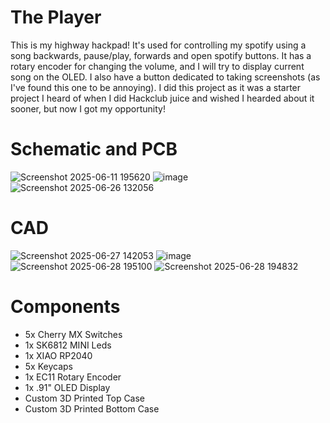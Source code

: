 # The Player 
This is my highway hackpad! It's used for controlling my spotify using a song backwards, pause/play, forwards and open spotify buttons. It has a rotary encoder for changing the volume, and I will try to display current song on the OLED. I also have a button dedicated to taking screenshots (as I've found this one to be annoying).
I did this project as it was a starter project I heard of when I did Hackclub juice and wished I hearded about it sooner, but now I got my opportunity!

# Schematic and PCB
![Screenshot 2025-06-11 195620](https://github.com/user-attachments/assets/20746f49-4f09-4b0a-853f-62820699f091)
![image](https://github.com/user-attachments/assets/b974b2b4-7c65-4ab2-9d24-ced2e632f1fc)
![Screenshot 2025-06-26 132056](https://github.com/user-attachments/assets/3e60396c-cbdd-443e-b872-717feb96d3d6)

# CAD
![Screenshot 2025-06-27 142053](https://github.com/user-attachments/assets/4f2e5d0a-f7a3-4f01-8429-ef7e8ba8d16f)
![image](https://github.com/user-attachments/assets/e9241fad-3acb-49ec-9496-09b6173a0a3d)
![Screenshot 2025-06-28 195100](https://github.com/user-attachments/assets/95d1db9f-87d4-40c3-ab44-5a22ce280a8b)
![Screenshot 2025-06-28 194832](https://github.com/user-attachments/assets/8d639053-7bbd-4327-b3c1-c5dc84cebd0c)



# Components
- 5x Cherry MX Switches
- 1x SK6812 MINI Leds
- 1x XIAO RP2040
- 5x Keycaps
- 1x EC11 Rotary Encoder
- 1x .91" OLED Display
- Custom 3D Printed Top Case
- Custom 3D Printed Bottom Case
